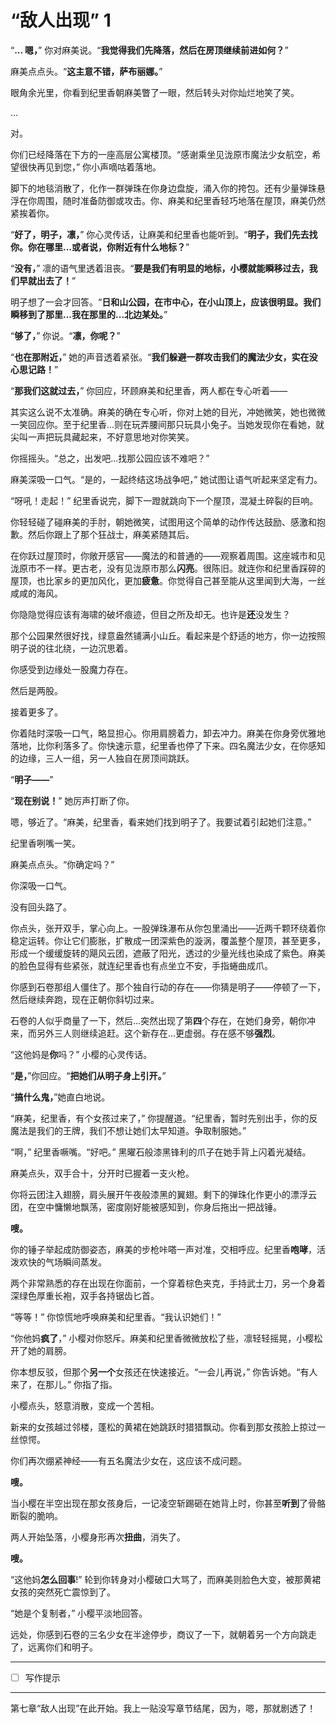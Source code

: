 # “敌人出现” 1

“**... 嗯，**” 你对麻美说。“**我觉得我们先降落，然后在房顶继续前进如何？**”

麻美点点头。“**这主意不错，萨布丽娜。**”

眼角余光里，你看到纪里香朝麻美瞥了一眼，然后转头对你灿烂地笑了笑。

...

对。

你们已经降落在下方的一座高层公寓楼顶。“感谢乘坐见泷原市魔法少女航空，希望很快再见到您，” 你小声嘀咕着落地。

脚下的地毯消散了，化作一群弹珠在你身边盘旋，涌入你的挎包。还有少量弹珠悬浮在你周围，随时准备防御或攻击。你、麻美和纪里香轻巧地落在屋顶，麻美仍然紧挨着你。

“**好了，明子，凛，**” 你心灵传话，让麻美和纪里香也能听到。“**明子，我们先去找你。你在哪里...或者说，你附近有什么地标？**”

“**没有，**” 凛的语气里透着沮丧。“**要是我们有明显的地标，小樱就能瞬移过去，我们早就出去了！**”

明子想了一会才回答。“**日和山公园，在市中心，在小山顶上，应该很明显。我们瞬移到了那里...我在那里的...北边某处。**”

“**够了，**” 你说。“**凛，你呢？**”

“**也在那附近，**” 她的声音透着紧张。“**我们躲避一群攻击我们的魔法少女，实在没心思记路！**”

“**那我们这就过去，**” 你回应，环顾麻美和纪里香，两人都在专心听着——

其实这么说不太准确。麻美的确在专心听，你对上她的目光，冲她微笑，她也微微一笑回应你。至于纪里香...则在玩弄腰间那只玩具小兔子。当她发现你在看她，就尖叫一声把玩具藏起来，不好意思地对你笑笑。

你摇摇头。“总之，出发吧...找那公园应该不难吧？”

麻美深吸一口气。“是的，一起终结这场战争吧，” 她试图让语气听起来坚定有力。

“呀吼！走起！” 纪里香说完，脚下一蹬就跳向下一个屋顶，混凝土碎裂的巨响。

你轻轻碰了碰麻美的手肘，朝她微笑，试图用这个简单的动作传达鼓励、感激和抱歉。然后你跟上了那个狂战士，麻美紧随其后。

在你跃过屋顶时，你敞开感官——魔法的和普通的——观察着周围。这座城市和见泷原市不一样。更古老，没有见泷原市那么**闪亮**。很陈旧。就连你和纪里香踩碎的屋顶，也比家乡的更加风化，更加**疲惫**。你觉得自己甚至能从这里闻到大海，一丝咸咸的海风。

你隐隐觉得应该有海啸的破坏痕迹，但目之所及却无。也许是**还**没发生？

那个公园果然很好找，绿意盎然铺满小山丘。看起来是个舒适的地方，你一边按照明子说的往北绕，一边沉思着。

你感受到边缘处一股魔力存在。

然后是两股。

接着更多了。

你着陆时深吸一口气，略显担心。你用肩膀着力，卸去冲力。麻美在你身旁优雅地落地，比你利落多了。你快速示意，纪里香也停了下来。四名魔法少女，在你感知的边缘，三人一组，另一人独自在房顶间跳跃。

“**明子——**”

“**现在别说！**” 她厉声打断了你。

嗯，够近了。“麻美，纪里香，看来她们找到明子了。我要试着引起她们注意。”

纪里香咧嘴一笑。

麻美点点头。“你确定吗？”

你深吸一口气。

没有回头路了。

你点头，张开双手，掌心向上。一股弹珠瀑布从你包里涌出——近两千颗环绕着你稳定运转。你让它们膨胀，扩散成一团深紫色的漩涡，覆盖整个屋顶，甚至更多，形成一个缓缓旋转的飓风云团，遮蔽了阳光，透过的少量光线也染成了紫色。麻美的脸色显得有些紧张，就连纪里香也有点坐立不安，手指蜷曲成爪。

你感到石卷那组人僵住了。那个独自行动的存在——你猜是明子——停顿了一下，然后继续奔跑，现在正朝你斜切过来。

石卷的人似乎商量了一下，然后...突然出现了第**四**个存在，在她们身旁，朝你冲来，而另外三人则继续追赶。这个新存在...更虚弱。存在感不够**强烈**。

“这他妈是**你**吗？” 小樱的心灵传话。

“**是，**”你回应。“**把她们从明子身上引开。**”  

“**搞什么鬼，**”她直白地说。

“麻美，纪里香，有个女孩过来了，” 你提醒道。“纪里香，暂时先别出手，你的反魔法是我们的王牌，我们不想让她们太早知道。争取制服她。”

“啊，” 纪里香噘嘴。“好吧。” 黑曜石般漆黑锋利的爪子在她手背上闪着光凝结。

麻美点头，双手合十，分开时已握着一支火枪。

你将云团注入翅膀，肩头展开午夜般漆黑的翼翅。剩下的弹珠化作更小的漂浮云团，在空中慵懒地飘荡，密度刚好能被感知到，你身后拖出一把战锤。

**嗖。**

你的锤子举起成防御姿态，麻美的步枪咔嗒一声对准，交相呼应。纪里香**咆哮**，活泼欢快的气场瞬间蒸发。

两个非常熟悉的存在出现在你面前，一个穿着棕色夹克，手持武士刀，另一个身着深绿色厚重长袍，双手各持锯齿匕首。

“等等！” 你惊慌地呼唤麻美和纪里香。“我认识她们！”

“你他妈**疯了**，” 小樱对你怒斥。麻美和纪里香微微放松了些，凛轻轻摇晃，小樱松开了她的肩膀。

你本想反驳，但那个**另一个**女孩还在快速接近。“一会儿再说，” 你告诉她。“有人来了，在那儿。” 你指了指。

小樱点头，怒意消散，变成一个苦相。

新来的女孩越过邻楼，蓬松的黄裙在她跳跃时猎猎飘动。你看到那女孩脸上掠过一丝惊愕。

你们再次绷紧神经——有五名魔法少女在，这应该不成问题。

**嗖。**

当小樱在半空出现在那女孩身后，一记凌空斩踢砸在她背上时，你甚至**听到**了骨骼断裂的脆响。

两人开始坠落，小樱身形再次**扭曲**，消失了。

**嗖。**

“这他妈**怎么回事**!” 轮到你转身对小樱破口大骂了，而麻美则脸色大变，被那黄裙女孩的突然死亡震惊到了。

“她是个复制者，” 小樱平淡地回答。

远处，你感到石卷的三名少女在半途停步，商议了一下，就朝着另一个方向跳走了，远离你们和明子。

---

- [ ] 写作提示

---

第七章“敌人出现”在此开始。我上一贴没写章节结尾，因为，嗯，那就剧透了！
